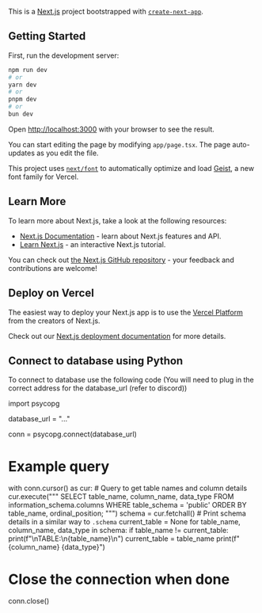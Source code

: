 This is a [Next.js](https://nextjs.org) project bootstrapped with [`create-next-app`](https://nextjs.org/docs/app/api-reference/cli/create-next-app).

## Getting Started

First, run the development server:

```bash
npm run dev
# or
yarn dev
# or
pnpm dev
# or
bun dev
```

Open [http://localhost:3000](http://localhost:3000) with your browser to see the result.

You can start editing the page by modifying `app/page.tsx`. The page auto-updates as you edit the file.

This project uses [`next/font`](https://nextjs.org/docs/app/building-your-application/optimizing/fonts) to automatically optimize and load [Geist](https://vercel.com/font), a new font family for Vercel.

## Learn More

To learn more about Next.js, take a look at the following resources:

- [Next.js Documentation](https://nextjs.org/docs) - learn about Next.js features and API.
- [Learn Next.js](https://nextjs.org/learn) - an interactive Next.js tutorial.

You can check out [the Next.js GitHub repository](https://github.com/vercel/next.js) - your feedback and contributions are welcome!

## Deploy on Vercel

The easiest way to deploy your Next.js app is to use the [Vercel Platform](https://vercel.com/new?utm_medium=default-template&filter=next.js&utm_source=create-next-app&utm_campaign=create-next-app-readme) from the creators of Next.js.

Check out our [Next.js deployment documentation](https://nextjs.org/docs/app/building-your-application/deploying) for more details.

## Connect to database using Python
To connect to database use the following code (You will need to plug in the correct address for the database_url (refer to discord))

import psycopg

database_url = "..."

conn = psycopg.connect(database_url)

# Example query
with conn.cursor() as cur:
    # Query to get table names and column details
    cur.execute("""
        SELECT table_name, column_name, data_type
        FROM information_schema.columns
        WHERE table_schema = 'public'
        ORDER BY table_name, ordinal_position;
    """)
    schema = cur.fetchall()
    # Print schema details in a similar way to `.schema`
    current_table = None
    for table_name, column_name, data_type in schema:
        if table_name != current_table:
            print(f"\nTABLE:\n{table_name}\n")
            current_table = table_name
        print(f"    {column_name} {data_type}")

# Close the connection when done
conn.close()
